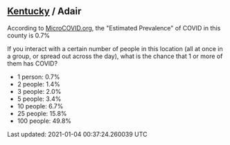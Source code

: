 
## [Kentucky](/united-states/kentucky) / Adair

According to [MicroCOVID.org](http://microcovid.org),
the "Estimated Prevalence" of COVID in this county is 0.7%

If you interact with a certain number of people in this location
(all at once in a group, or spread out across the day), what is the chance that
1 or more of them has COVID?

- 1 person: 0.7%
- 2 people: 1.4%
- 3 people: 2.0%
- 5 people: 3.4%
- 10 people: 6.7%
- 25 people: 15.8%
- 100 people: 49.8%

Last updated: 2021-01-04 00:37:24.260039 UTC
